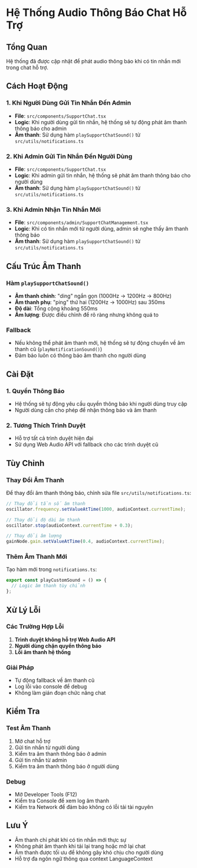 # Hệ Thống Audio Thông Báo Chat Hỗ Trợ

## Tổng Quan
Hệ thống đã được cập nhật để phát audio thông báo khi có tin nhắn mới trong chat hỗ trợ.

## Cách Hoạt Động

### 1. Khi Người Dùng Gửi Tin Nhắn Đến Admin
- **File**: `src/components/SupportChat.tsx`
- **Logic**: Khi người dùng gửi tin nhắn, hệ thống sẽ tự động phát âm thanh thông báo cho admin
- **Âm thanh**: Sử dụng hàm `playSupportChatSound()` từ `src/utils/notifications.ts`

### 2. Khi Admin Gửi Tin Nhắn Đến Người Dùng
- **File**: `src/components/SupportChat.tsx`
- **Logic**: Khi admin gửi tin nhắn, hệ thống sẽ phát âm thanh thông báo cho người dùng
- **Âm thanh**: Sử dụng hàm `playSupportChatSound()` từ `src/utils/notifications.ts`

### 3. Khi Admin Nhận Tin Nhắn Mới
- **File**: `src/components/admin/SupportChatManagement.tsx`
- **Logic**: Khi có tin nhắn mới từ người dùng, admin sẽ nghe thấy âm thanh thông báo
- **Âm thanh**: Sử dụng hàm `playSupportChatSound()` từ `src/utils/notifications.ts`

## Cấu Trúc Âm Thanh

### Hàm `playSupportChatSound()`
- **Âm thanh chính**: "ding" ngắn gọn (1000Hz → 1200Hz → 800Hz)
- **Âm thanh phụ**: "ping" thứ hai (1200Hz → 1000Hz) sau 350ms
- **Độ dài**: Tổng cộng khoảng 550ms
- **Âm lượng**: Được điều chỉnh để rõ ràng nhưng không quá to

### Fallback
- Nếu không thể phát âm thanh mới, hệ thống sẽ tự động chuyển về âm thanh cũ (`playNotificationSound()`)
- Đảm bảo luôn có thông báo âm thanh cho người dùng

## Cài Đặt

### 1. Quyền Thông Báo
- Hệ thống sẽ tự động yêu cầu quyền thông báo khi người dùng truy cập
- Người dùng cần cho phép để nhận thông báo và âm thanh

### 2. Tương Thích Trình Duyệt
- Hỗ trợ tất cả trình duyệt hiện đại
- Sử dụng Web Audio API với fallback cho các trình duyệt cũ

## Tùy Chỉnh

### Thay Đổi Âm Thanh
Để thay đổi âm thanh thông báo, chỉnh sửa file `src/utils/notifications.ts`:

```typescript
// Thay đổi tần số âm thanh
oscillator.frequency.setValueAtTime(1000, audioContext.currentTime);

// Thay đổi độ dài âm thanh
oscillator.stop(audioContext.currentTime + 0.3);

// Thay đổi âm lượng
gainNode.gain.setValueAtTime(0.4, audioContext.currentTime);
```

### Thêm Âm Thanh Mới
Tạo hàm mới trong `notifications.ts`:

```typescript
export const playCustomSound = () => {
  // Logic âm thanh tùy chỉnh
};
```

## Xử Lý Lỗi

### Các Trường Hợp Lỗi
1. **Trình duyệt không hỗ trợ Web Audio API**
2. **Người dùng chặn quyền thông báo**
3. **Lỗi âm thanh hệ thống**

### Giải Pháp
- Tự động fallback về âm thanh cũ
- Log lỗi vào console để debug
- Không làm gián đoạn chức năng chat

## Kiểm Tra

### Test Âm Thanh
1. Mở chat hỗ trợ
2. Gửi tin nhắn từ người dùng
3. Kiểm tra âm thanh thông báo ở admin
4. Gửi tin nhắn từ admin
5. Kiểm tra âm thanh thông báo ở người dùng

### Debug
- Mở Developer Tools (F12)
- Kiểm tra Console để xem log âm thanh
- Kiểm tra Network để đảm bảo không có lỗi tải tài nguyên

## Lưu Ý

- Âm thanh chỉ phát khi có tin nhắn mới thực sự
- Không phát âm thanh khi tải lại trang hoặc mở lại chat
- Âm thanh được tối ưu để không gây khó chịu cho người dùng
- Hỗ trợ đa ngôn ngữ thông qua context LanguageContext
